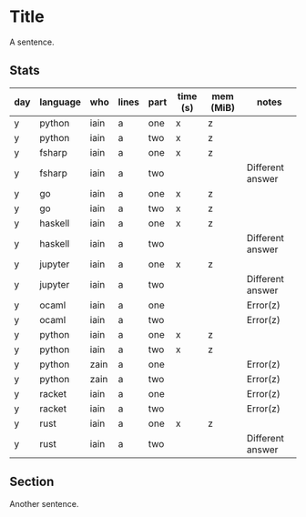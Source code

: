 # Title

A sentence.

## Stats

| day | language | who | lines | part | time (s) | mem (MiB) | notes |
| --- | --- | --- | --- | --- | --- | --- | --- |
| y | python | iain | a | one | x | z |  |
| y | python | iain | a | two | x | z |  |
| y | fsharp | iain | a | one | x | z |  |
| y | fsharp | iain | a | two |  |  | Different answer |
| y | go | iain | a | one | x | z |  |
| y | go | iain | a | two | x | z |  |
| y | haskell | iain | a | one | x | z |  |
| y | haskell | iain | a | two |  |  | Different answer |
| y | jupyter | iain | a | one | x | z |  |
| y | jupyter | iain | a | two |  |  | Different answer |
| y | ocaml | iain | a | one |  |  | Error(z) |
| y | ocaml | iain | a | two |  |  | Error(z) |
| y | python | iain | a | one | x | z |  |
| y | python | iain | a | two | x | z |  |
| y | python | zain | a | one |  |  | Error(z) |
| y | python | zain | a | two |  |  | Error(z) |
| y | racket | iain | a | one |  |  | Error(z) |
| y | racket | iain | a | two |  |  | Error(z) |
| y | rust | iain | a | one | x | z |  |
| y | rust | iain | a | two |  |  | Different answer |


## Section

Another sentence.
